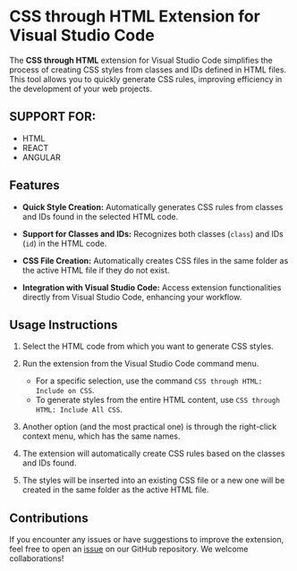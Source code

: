 # CSS through HTML Extension for Visual Studio Code

The **CSS through HTML** extension for Visual Studio Code simplifies the process of creating CSS styles from classes and IDs defined in HTML files. This tool allows you to quickly generate CSS rules, improving efficiency in the development of your web projects.

## SUPPORT FOR:

- HTML
- REACT
- ANGULAR

## Features

- **Quick Style Creation:** Automatically generates CSS rules from classes and IDs found in the selected HTML code.

- **Support for Classes and IDs:** Recognizes both classes (`class`) and IDs (`id`) in the HTML code.

- **CSS File Creation:** Automatically creates CSS files in the same folder as the active HTML file if they do not exist.

- **Integration with Visual Studio Code:** Access extension functionalities directly from Visual Studio Code, enhancing your workflow.

## Usage Instructions

1. Select the HTML code from which you want to generate CSS styles.

2. Run the extension from the Visual Studio Code command menu.
   - For a specific selection, use the command `CSS through HTML: Include on CSS`.
   - To generate styles from the entire HTML content, use `CSS through HTML: Include All CSS`.

3. Another option (and the most practical one) is through the right-click context menu, which has the same names.

4. The extension will automatically create CSS rules based on the classes and IDs found.

5. The styles will be inserted into an existing CSS file or a new one will be created in the same folder as the active HTML file.

## Contributions

If you encounter any issues or have suggestions to improve the extension, feel free to open an [issue](https://github.com/JostyTafur/html-to-css) on our GitHub repository. We welcome collaborations!
